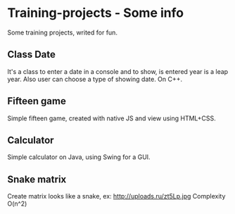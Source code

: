 # Training-projects - Some info
Some training projects, writed for fun.
## Class Date
It's a class to enter a date in a console and to show, is entered year is a leap year. Also user can choose a type of showing date. On C++.
## Fifteen game
Simple fifteen game, created with native JS and view using HTML+CSS.
## Calculator
Simple calculator on Java, using Swing for a GUI. 
## Snake matrix
Create matrix looks like a snake, ex: http://uploads.ru/zt5Lp.jpg
Complexity O(n^2)
